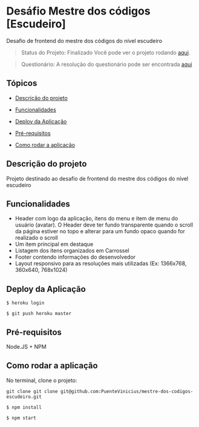# Desáfio Mestre dos códigos [Escudeiro]
Desafio de frontend do mestre dos códigos do nível escudeiro

> Status do Projeto: Finalizado
Você pode ver o projeto rodando [aqui](https://mdc-frontend-escudeiro.herokuapp.com/).

> Questionário:
A resolução do questionário pode ser encontrada [aqui](https://github.com/PuenteVinicius/mestre-dos-codigos-escudeiro/blob/master/Questionario.md)
## Tópicos

-  [Descrição do projeto](https://github.com/PuenteVinicius/mestre-dos-codigos-escudeiro/blob/master/README.md#user-content-descrição-do-projeto)

-  [Funcionalidades](https://github.com/PuenteVinicius/mestre-dos-codigos-escudeiro/blob/master/README.md#user-content-funcionalidades)

-  [Deploy da Aplicação](https://github.com/PuenteVinicius/mestre-dos-codigos-escudeiro/blob/master/README.md#user-content-deploy-da-aplicação)

-  [Pré-requisitos](https://github.com/PuenteVinicius/mestre-dos-codigos-escudeiro/blob/master/README.md#user-content-pré-requisitos)

-  [Como rodar a aplicação](https://github.com/PuenteVinicius/mestre-dos-codigos-escudeiro/blob/master/README.md#user-content-como-rodar-a-aplicação)

## Descrição do projeto

Projeto destinado ao desafio de frontend do mestre dos códigos do nível escudeiro

## Funcionalidades

- Header com logo da aplicação, itens do menu e item de menu do usuário (avatar). O Header deve ter fundo transparente quando o scroll da página estiver no topo e alterar para um fundo opaco quando for realizado o scroll
- Um item principal em destaque
- Listagem dos itens organizados em Carrossel
- Footer contendo informações do desenvolvedor
- Layout responsivo para as resoluções mais utilizadas (Ex: 1366x768, 360x640, 768x1024)


## Deploy da Aplicação

```
$ heroku login
```
```
$ git push heroku master
```


## Pré-requisitos
Node.JS + NPM

## Como rodar a aplicação

No terminal, clone o projeto:

```
git clone git clone git@github.com:PuenteVinicius/mestre-dos-codigos-escudeiro.git
```
```
$ npm install
```
```
$ npm start
```
